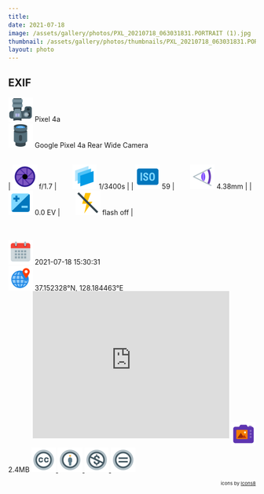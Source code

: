 ```yaml
---
title: ‎
date: 2021-07-18
image: /assets/gallery/photos/PXL_20210718_063031831.PORTRAIT (1).jpg
thumbnail: /assets/gallery/photos/thumbnails/PXL_20210718_063031831.PORTRAIT (1)_thumbnail.jpg
layout: photo
---
```

<style>
  div.container {
    width: 100% !important;
    max-width: none !important;
  }
  img.main-img {
    height: auto !important;
    max-width: 100% !important;
    max-height: 100vh !important;
  }
  img.exif {
    width: 50px;
    height: 50px;
  }
</style>

## EXIF
<img src='/assets/images/icons/camera.png' class='exif'> Pixel 4a  
<img src='/assets/images/icons/lens.png' class='exif'> Google Pixel 4a Rear Wide Camera
<br><br>

| <img src='/assets/images/icons/aperture.png' class='exif'> f/1.7 | &emsp;&emsp;<img src='/assets/images/icons/shutter-speed.png' class='exif'> 1/3400s |
| <img src='/assets/images/icons/iso.png' class='exif'> 59 | &emsp;&emsp;<img src='/assets/images/icons/focal-length.png' class='exif'> 4.38mm |
| <img src='/assets/images/icons/exposure.png' class='exif'> 0.0 EV | &emsp;&emsp;<img src='/assets/images/icons/flash-off.png' class='exif'> flash off |

<br><br>
<img src='/assets/images/icons/calendar.png' class='exif'> 2021-07-18 15:30:31  
<img src='/assets/images/icons/location.png' class='exif'> 37.152328°N, 128.184463°E 
<iframe src="https://www.google.com/maps/embed/v1/place?key=AIzaSyCya2DWkf5zX4lbp4EoHf49Rb6moUk8wIs&zoom=17&q=37.15232833333334,128.18446333333333&center=37.15232833333334,128.18446333333333" frameborder="0" style="width: 80%; max-width:400px; height: 300px; margin: -1rem 0 1rem 50px; border: 0;"></iframe>  
<img src='/assets/images/icons/image.png' class='exif'> 2.4MB

<a href='https://creativecommons.org/licenses/by-nc-nd/2.0/' class='no-underline'>
  <img src='/assets/images/icons/ccl/cc.png' class='exif'>
  <img src='/assets/images/icons/ccl/by.png' class='exif'>
  <img src='/assets/images/icons/ccl/nc.png' class='exif'>
  <img src='/assets/images/icons/ccl/nd.png' class='exif'>
</a>

<span style='float: right; font-size: 0.6rem'>icons by <a target="_blank" href="https://icons8.com">Icons8</a></span>
<br>